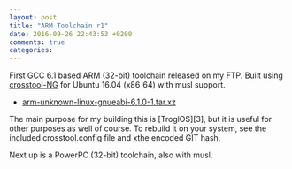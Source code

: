 ```yaml
---
layout: post
title: "ARM Toolchain r1"
date: 2016-09-26 22:43:53 +0200
comments: true
categories:
---
```


First GCC 6.1 based ARM (32-bit) toolchain released on my FTP.  Built
using [crosstool-NG][1] for Ubuntu 16.04 (x86_64) with musl support.

- [arm-unknown-linux-gnueabi-6.1.0-1.tar.xz][2]

The main purpose for my building this is [TroglOS][3], but it is useful
for other purposes as well of course.  To rebuild it on your system, see
the included crosstool.config file and xthe encoded GIT hash.

Next up is a PowerPC (32-bit) toolchain, also with musl.

[1]: https://github.com/crosstool-ng/crosstool-ng
[2]: http://ftp.troglobit.com/pub/Toolchains/arm-unknown-linux-gnueabi-6.1.0-1.tar.xz
[1]: https://github.com/troglobit/troglos

<!--
  -- Local Variables:
  -- mode: markdown
  -- End:
  -->
